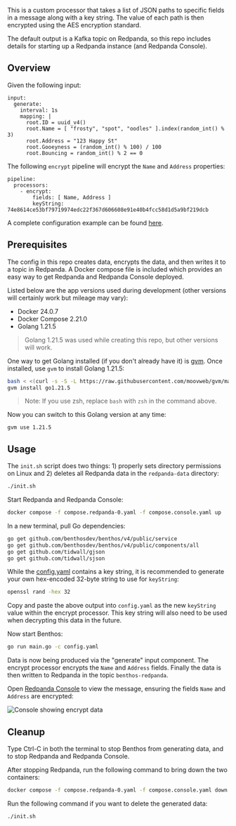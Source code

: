 This is a custom processor that takes a list of JSON paths to specific fields in a message along with a key string. The value of each path is then encrypted using the AES encryption standard.

The default output is a Kafka topic on Redpanda, so this repo includes details for starting up a Redpanda instance (and Redpanda Console).

## Overview

Given the following input:

```
input:
  generate:
    interval: 1s
    mapping: |
      root.ID = uuid_v4()
      root.Name = [ "frosty", "spot", "oodles" ].index(random_int() % 3)
      root.Address = "123 Happy St"
      root.Gooeyness = (random_int() % 100) / 100
      root.Bouncing = random_int() % 2 == 0
```

The following `encrypt` pipeline will encrypt the `Name` and `Address` properties:

```
pipeline:
  processors:
    - encrypt:
        fields: [ Name, Address ]
        keyString: 74e8614ce53bf79719974edc22f367d606608e91e40b4fcc58d1d5a9bf219dcb
```

A complete configuration example can be found [here](./config.yaml).

## Prerequisites

The config in this repo creates data, encrypts the data, and then writes it to a topic in Redpanda. A Docker compose file is included which provides an easy way to get Redpanda and Redpanda Console deployed.

Listed below are the app versions used during development (other versions will certainly work but mileage may vary):

- Docker 24.0.7
- Docker Compose 2.21.0
- Golang 1.21.5

> Golang 1.21.5 was used while creating this repo, but other versions will work.

One way to get Golang installed (if you don't already have it) is [gvm](https://github.com/moovweb/gvm). Once installed, use `gvm` to install Golang 1.21.5:

```sh
bash < <(curl -s -S -L https://raw.githubusercontent.com/moovweb/gvm/master/binscripts/gvm-installer)
gvm install go1.21.5
```

> Note: If you use zsh, replace `bash` with `zsh` in the command above.

Now you can switch to this Golang version at any time:

```
gvm use 1.21.5
```

## Usage

The `init.sh` script does two things: 1) properly sets directory permissions on Linux and 2) deletes all Redpanda data in the `redpanda-data` directory:

```sh
./init.sh
```

Start Redpanda and Redpanda Console:

```sh
docker compose -f compose.redpanda-0.yaml -f compose.console.yaml up
```


In a new terminal, pull Go dependencies:

```sh
go get github.com/benthosdev/benthos/v4/public/service
go get github.com/benthosdev/benthos/v4/public/components/all
go get github.com/tidwall/gjson
go get github.com/tidwall/sjson
```

While the [config.yaml](config.yaml) contains a key string, it is recommended to generate your own hex-encoded 32-byte string to use for `keyString`:

```sh
openssl rand -hex 32
```

Copy and paste the above output into `config.yaml` as the new `keyString` value within the encrypt processor. This key string will also need to be used when decrypting this data in the future.

Now start Benthos:

```sh
go run main.go -c config.yaml
```

Data is now being produced via the "generate" input component. The encrypt processor encrypts the `Name` and `Address` fields. Finally the data is then written to Redpanda in the topic `benthos-redpanda`.

Open [Redpanda Console](http://localhost:8080/topics/benthos-redpanda?p=-1&s=50&o=-1#messages) to view the message, ensuring the fields `Name` and `Address` are encrypted:

![Console showing encrypt data](./images/console-encrypted-data.png)

## Cleanup

Type Ctrl-C in both the terminal to stop Benthos from generating data, and to stop Redpanda and Redpanda Console.

After stopping Redpanda, run the following command to bring down the two containers:

```sh
docker compose -f compose.redpanda-0.yaml -f compose.console.yaml down
```

Run the following command if you want to delete the generated data:

```sh
./init.sh
```

